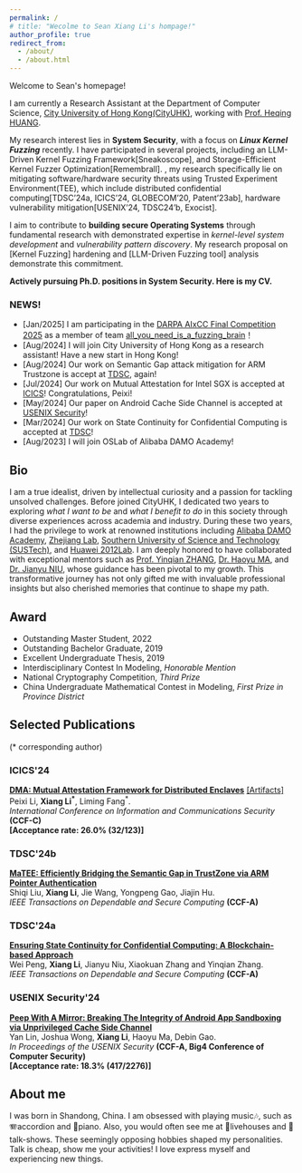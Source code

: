 ```yaml
---
permalink: /
# title: "Wecolme to Sean Xiang Li's hompage!"
author_profile: true
redirect_from: 
  - /about/
  - /about.html
---
```


Welcome to Sean's homepage!

I am currently a Research Assistant at the Department of Computer Science, [City University of Hong Kong(CityUHK)](https://www.cityu.edu.hk/), working with [Prof. Heqing HUANG](https://5hadowblad3.github.io/).

My research interest lies in **System Security**, with a focus on **_Linux Kernel Fuzzing_** recently. 
I have participated in several projects, including an LLM-Driven Kernel Fuzzing Framework[Sneakoscope], and Storage-Efficient Kernel Fuzzer Optimization[Remembrall]. 
, my research specifically lie on mitigating software/hardware security threats using Trusted Experiment Environment(TEE),
which include distributed confidential computing[TDSC’24a, ICICS’24, GLOBECOM’20, Patent’23ab],
hardware vulnerability mitigation[USENIX’24, TDSC24’b, Exocist]. 

I aim to contribute to **building secure Operating Systems** through fundamental research with demonstrated expertise in _kernel-level system development_ and _vulnerability pattern discovery_. My research proposal on [Kernel Fuzzing] hardening and [LLM-Driven Fuzzing tool] analysis demonstrate this commitment.

**Actively pursuing Ph.D. positions in System Security. Here is my CV.**



### **NEWS!**
 * [Jan/2025] I am participating in the [DARPA AIxCC Final Competition 2025](https://aicyberchallenge.com/) as a member of team [all_you_need_is_a_fuzzing_brain](https://dashboard.aicyberchallenge.com/ascsummary)！
 * [Aug/2024] I will join City University of Hong Kong as a research assistant! Have a new start in Hong Kong!
 * [Aug/2024] Our work on Semantic Gap attack mitigation for ARM Trustzone is accept at [TDSC](https://ieeexplore.ieee.org/document/10480251), again!
 * [Jul/2024] Our work on Mutual Attestation for Intel SGX is accepted at [ICICS](https://link.springer.com/chapter/10.1007/978-981-97-8798-2_8)! Congratulations, Peixi!
 * [May/2024] Our paper on Android Cache Side Channel is accepted at [USENIX Security](https://www.usenix.org/conference/usenixsecurity24/presentation/lin-yan)!
 * [Mar/2024] Our work on State Continuity for Confidential Computing is accepted at [TDSC](https://ieeexplore.ieee.org/document/10480251)!
 * [Aug/2023] I will join OSLab of Alibaba DAMO Academy!

## Bio
I am a true idealist, driven by intellectual curiosity and a passion for tackling unsolved challenges. Before joined CityUHK, I dedicated two years to exploring _what I want to be_ and _what I benefit to do_ in this society through diverse experiences across academia and industry. During these two years, I had the privilege to work at renowned institutions including [Alibaba DAMO Academy](https://damo.alibaba.com/?language=en), [Zhejiang Lab](https://en.zhejianglab.com/), [Southern University of Science and Technology (SUSTech)](https://www.sustech.edu.cn/en/), and [Huawei 2012Lab](https://www.huawei.com/cn/). I am deeply honored to have collaborated with exceptional mentors such as [Prof. Yinqian ZHANG](https://yinqian.org/), [Dr. Haoyu MA](https://scholar.google.com/citations?user=9csJTTcAAAAJ&hl=zh-CN), and [Dr. Jianyu NIU](https://jianyu-niu.github.io/), whose guidance has been pivotal to my growth. This transformative journey has not only gifted me with invaluable professional insights but also cherished memories that continue to shape my path.

## Award
  * Outstanding Master Student, 2022
  * Outstanding Bachelor Graduate, 2019
  * Excellent Undergraduate Thesis, 2019
  * Interdisciplinary Contest In Modeling, *Honorable Mention*
  * National Cryptography Competition, *Third Prize*
  * China Undergraduate Mathematical Contest in Modeling, *First Prize in Province District*

## Selected Publications
(* corresponding author)

### ICICS'24
[**DMA: Mutual Attestation Framework for Distributed Enclaves**](https://link.springer.com/chapter/10.1007/978-981-97-8798-2_8) [[Artifacts]](https://github.com/Seix61/DMA)   
Peixi Li, **Xiang Li<sup>\*</sup>**, Liming Fang<sup>\*</sup>.    
*International Conference on Information and Communications Security* **(CCF-C)**  
**[Acceptance rate: 26.0% (32/123)]**  

### TDSC'24b
[**MaTEE: Efficiently Bridging the Semantic Gap in TrustZone via ARM Pointer Authentication**](https://ieeexplore.ieee.org/abstract/document/10638181)  
Shiqi Liu, **Xiang Li**, Jie Wang, Yongpeng Gao, Jiajin Hu.  
*IEEE Transactions on Dependable and Secure Computing* **(CCF-A)**  

### TDSC'24a
[**Ensuring State Continuity for Confidential Computing: A Blockchain-based Approach**](https://ieeexplore.ieee.org/document/10480251)  
Wei Peng, **Xiang Li**, Jianyu Niu, Xiaokuan Zhang and Yinqian Zhang.  
*IEEE Transactions on Dependable and Secure Computing* **(CCF-A)**  

### USENIX Security'24
[**Peep With A Mirror: Breaking The Integrity of Android App Sandboxing via Unprivileged Cache Side Channel**](https://www.usenix.org/conference/usenixsecurity24/presentation/lin-yan)  
Yan Lin, Joshua Wong, **Xiang Li**, Haoyu Ma, Debin Gao.   
*In Proceedings of the USENIX Security* **(CCF-A, Big4 Conference of Computer Security)**  
**[Acceptance rate: 18.3% (417/2276)]** 

<!-- ### S&P'22
[**BEACON: Directed Grey-Box Fuzzing with Provable Path Pruning**](https://5hadowblad3.github.io/files/Oakland22-Beacon.pdf)  
**Heqing Huang**, Yiyuan Guo, Qingkai Shi, Peisen Yao, Rongxin Wu, Charles Zhang.  
*The 43rd IEEE Symposium on Security and Privacy*.
[[Artifacts]](https://github.com/5hadowblad3/Beacon_artifact)  
🏆 <span style='color: red;'>**Google Research Paper Award**</span>
<!-- **[Acceptance rate: 24.5% (97/396)]** -->

## About me
I was born in Shandong, China. I am obsessed with playing music🎶, such as 🪗accordion and 🎹piano. Also, you would often see me at 🎤livehouses and 🤣talk-shows. These seemingly opposing hobbies shaped my personalities. Talk is cheap, show me your activities! I love express myself and experiencing new things.
